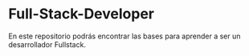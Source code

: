 # Full-Stack-Developer
En este repositorio podrás encontrar las bases para aprender a ser un desarrollador Fullstack.
